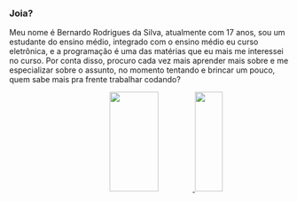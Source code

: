### Joia?

Meu nome é Bernardo Rodrigues da Silva, atualmente com 17 anos, sou um estudante do ensino médio, integrado com o ensino médio eu curso eletrônica, e a programação é uma das matérias que eu mais me interessei no curso. Por conta disso, procuro cada vez mais aprender mais sobre e me especializar sobre o assunto, no momento tentando e brincar um pouco, quem sabe mais pra frente trabalhar codando?

<div align="center">
  <a href="https://github.com/CalangoMolhado">
  <img height="180em" img width="42%" src="https://github-readme-stats.vercel.app/api?username=CalangoMolhado&show_icons=true&theme=dark&include_all_commits=true&count_private=true"/>
  <img height="180em" img width="50" src="https://github-readme-stats.vercel.app/api/top-langs/?username=CalangoMolhado&layout=compact&langs_count=7&theme=dark"/>
</div>
